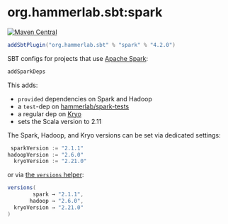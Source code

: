 # org.hammerlab.sbt:spark

[![Maven Central](https://img.shields.io/badge/maven%20central-4.2.0-green.svg)](http://search.maven.org/#search%7Cga%7C1%7Cg%3A%22org.hammerlab.sbt%22%20a%3A%spark%22)

```scala
addSbtPlugin("org.hammerlab.sbt" % "spark" % "4.2.0")
```

SBT configs for projects that use [Apache Spark](http://spark.apache.org/):

```scala
addSparkDeps
```

This adds:
- `provided` dependencies on Spark and Hadoop
- a `test`-dep on [hammerlab/spark-tests](https://github.com/hammerlab/spark-tests)
- a regular dep on [Kryo](https://github.com/EsotericSoftware/kryo)
- sets the Scala version to 2.11

The Spark, Hadoop, and Kryo versions can be set via dedicated settings:

```scala
 sparkVersion := "2.1.1"
hadoopVersion := "2.6.0"
  kryoVersion := "2.21.0"
```

or via [the `versions` helper](../versions):

```scala
versions(
        spark → "2.1.1",
       hadoop → "2.6.0",
  kryoVersion → "2.21.0"
)
```
